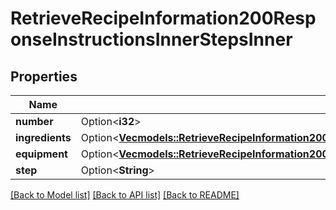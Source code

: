 # RetrieveRecipeInformation200ResponseInstructionsInnerStepsInner

## Properties

Name | Type | Description | Notes
------------ | ------------- | ------------- | -------------
**number** | Option<**i32**> |  | [optional]
**ingredients** | Option<[**Vec<models::RetrieveRecipeInformation200ResponseInstructionsInnerStepsInnerIngredientsInner>**](retrieveRecipeInformation_200_response_instructions_inner_steps_inner_ingredients_inner.md)> |  | [optional]
**equipment** | Option<[**Vec<models::RetrieveRecipeInformation200ResponseInstructionsInnerStepsInnerIngredientsInner>**](retrieveRecipeInformation_200_response_instructions_inner_steps_inner_ingredients_inner.md)> |  | [optional]
**step** | Option<**String**> |  | [optional]

[[Back to Model list]](../README.md#documentation-for-models) [[Back to API list]](../README.md#documentation-for-api-endpoints) [[Back to README]](../README.md)



